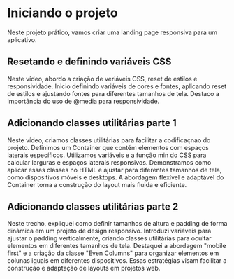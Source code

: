 # Iniciando o projeto
Neste projeto prático, vamos criar uma landing page responsiva para um aplicativo.

## Resetando e definindo variáveis CSS
Neste vídeo, abordo a criação de veriáveis CSS, reset de estilos e responsividade. Inicio definindo variáveis de cores e fontes, aplicando reset de estilos e ajustando fontes para diferentes tamanhos de tela. Destaco a importância do uso de @media para responsividade.

## Adicionando classes utilitárias parte 1
Neste vídeo, criamos classes utilitárias para facilitar a codificaçnao do projeto. Definimos um Container que contém elementos com espaços laterais específicos. Utilizamos variáveis e a função min do CSS para calcular larguras e espaços laterais responsivos. Demonstramos como aplicar essas classes no HTML e ajustar para diferentes tamanhos de tela, como dispositivos móveis e desktops. A abordagem flexível e adaptável do Container torna a construção do layout mais fluida e eficiente.

## Adicionando classes utilitárias parte 2
Neste trecho, expliquei como definir tamanhos de altura e padding de forma dinâmica em um projeto de design responsivo. Introduzi variáveis para ajustar o padding verticalmente, criando classes utilitárias para ocultar elementos em diferentes tamanhos de tela. Destaquei a abordagem "mobile first" e a criação da classe "Even Columns" para organizar elementos em colunas iguais em diferentes dispositivos. Essas estratégias visam facilitar a construção e adaptação de layouts em projetos web.

